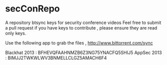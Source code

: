 secConRepo
==========

A repository btsync keys for security conference videos 
Feel free to submit a pull request if you have keys to contribute , please ensure they are read only keys.

Use the following app to grab the files , http://www.bittorrent.com/sync

Blackhat 2013 : BFHEVQFAAHNMZB6Z3NG75YNACFQ5SHIJ5
AppSec 2013 : BIMJJ2TWKWLWV3BNMELLCLGZ5AMACH6F4
